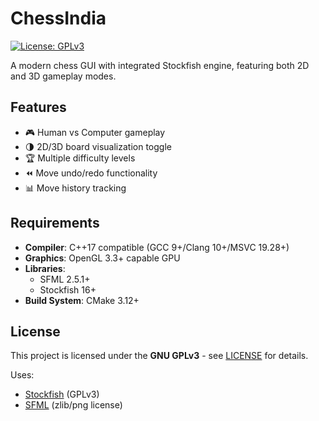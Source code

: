 # ChessIndia

[![License: GPLv3](https://img.shields.io/badge/License-GPLv3-blue.svg)](LICENSE)

A modern chess GUI with integrated Stockfish engine, featuring both 2D and 3D gameplay modes.

## Features
- 🎮 Human vs Computer gameplay
- 🌗 2D/3D board visualization toggle
- 🏆 Multiple difficulty levels
- ⏪ Move undo/redo functionality
- 📊 Move history tracking

## Requirements
- **Compiler**: C++17 compatible (GCC 9+/Clang 10+/MSVC 19.28+)
- **Graphics**: OpenGL 3.3+ capable GPU
- **Libraries**:
  - SFML 2.5.1+
  - Stockfish 16+
- **Build System**: CMake 3.12+

## License
This project is licensed under the **GNU GPLv3** - see [LICENSE](LICENSE) for details.

Uses:
- [Stockfish](https://stockfishchess.org) (GPLv3)
- [SFML](https://www.sfml-dev.org) (zlib/png license) 